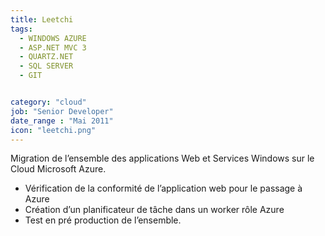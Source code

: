 ```yaml
---
title: Leetchi
tags:
  - WINDOWS AZURE
  - ASP.NET MVC 3
  - QUARTZ.NET
  - SQL SERVER
  - GIT


category: "cloud"
job: "Senior Developer"
date_range : "Mai 2011"
icon: "leetchi.png"
---
```


Migration de l’ensemble des applications Web et Services Windows sur le Cloud Microsoft Azure.

- Vérification de la conformité de l’application web pour le passage à Azure
-	Création d’un planificateur de tâche dans un worker rôle Azure 
-	Test en pré production de l’ensemble.
